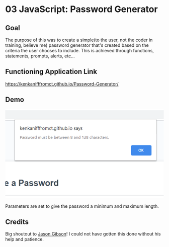 # 03 JavaScript: Password Generator

## Goal
The purpose of this was to create a simple(to the user, not the coder in training, believe me) password generator that's created based on the criteria the user chooses to include. This is achieved through functions, statements, prompts, alerts, etc...

## Functioning Application Link
https://kenkanifffromct.github.io/Password-Generator/

## Demo
![demo image](Screenshot_(92).png)

Parameters are set to give the password a minimum and maximum length.


## Credits
Big shoutout to [Jason Gibson](https://github.com/jgibsone4)! I could not have gotten this done without his help and patience.

